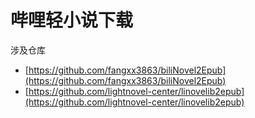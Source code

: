 # 哔哩轻小说下载

涉及仓库

- [https://github.com/fangxx3863/biliNovel2Epub](https://github.com/fangxx3863/biliNovel2Epub)
- [https://github.com/lightnovel-center/linovelib2epub](https://github.com/lightnovel-center/linovelib2epub)

